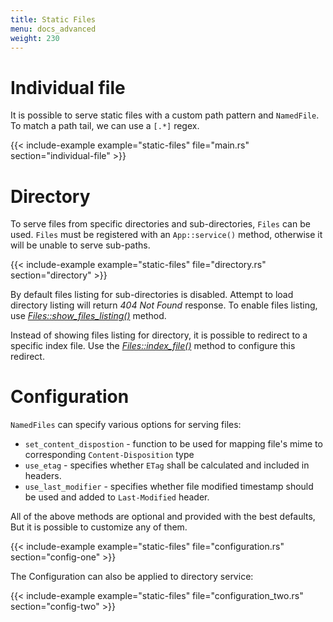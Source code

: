 ```yaml
---
title: Static Files
menu: docs_advanced
weight: 230
---
```


# Individual file

It is possible to serve static files with a custom path pattern and `NamedFile`. To
match a path tail, we can use a `[.*]` regex.

{{< include-example example="static-files" file="main.rs" section="individual-file" >}}

# Directory

To serve files from specific directories and sub-directories, `Files` can be used.
`Files` must be registered with an `App::service()` method, otherwise
it will be unable to serve sub-paths.

{{< include-example example="static-files" file="directory.rs" section="directory" >}}

By default files listing for sub-directories is disabled. Attempt to load directory
listing will return *404 Not Found* response.  To enable files listing, use
[*Files::show_files_listing()*][showfileslisting]
method.

Instead of showing files listing for directory, it is possible to redirect to a specific
index file. Use the [*Files::index_file()*][indexfile] method to configure this redirect.

# Configuration

`NamedFiles` can specify various options for serving files:

- `set_content_dispostion` - function to be used for mapping file's mime to corresponding `Content-Disposition` type
- `use_etag` - specifies whether `ETag` shall be calculated and included in headers.
- `use_last_modifier` - specifies whether file modified timestamp should be used and added to `Last-Modified` header.

All of the above methods are optional and provided with the best defaults, But it is
possible to customize any of them.

{{< include-example example="static-files" file="configuration.rs" section="config-one" >}}

The Configuration can also be applied to directory service:

{{< include-example example="static-files" file="configuration_two.rs" section="config-two" >}}

[showfileslisting]: https://docs.rs/actix-files/0.2/actix_files/struct.Files.html
[indexfile]: https://docs.rs/actix-files/0.2/actix_files/struct.Files.html#method.index_file
